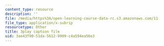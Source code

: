 ```yaml
---
content_type: resource
description: ''
file: /media/https%3A/open-learning-course-data-rc.s3.amazonaws.com/11-601-introduction-to-environmental-policy-and-planning-fall-2016/3ae43f9051da56129909c4a594ea56e3_St_PAkSBiYs.srt
file_type: application/x-subrip
resourcetype: Other
title: 3play caption file
uid: 3ae43f90-51da-5612-9909-c4a594ea56e3
---
```

